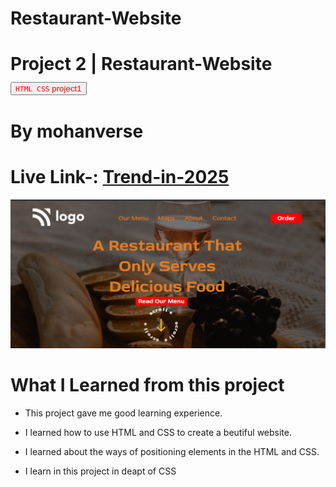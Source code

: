 # Restaurant-Website

# Project 2 | Restaurant-Website <a><button name="button" style = "color: red" onclick="https:">`HTML CSS` project1</button></a>
# By mohanverse

# Live Link-: [Trend-in-2025](Trend-in-2025)

![project1](./assets/Screenshot%20(67).png)

# What I Learned from this project

* This project gave me good learning experience.

* I learned how to use HTML and CSS to create a beutiful website.

* I learned about the ways of positioning elements in the HTML and CSS.

* I learn in this project in deapt of CSS
